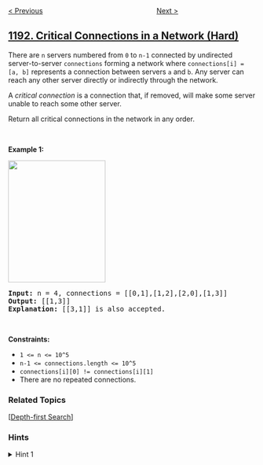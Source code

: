 <!--|This file generated by command(leetcode description); DO NOT EDIT.    |-->
<!--+----------------------------------------------------------------------+-->
<!--|@author    openset <openset.wang@gmail.com>                           |-->
<!--|@link      https://github.com/openset                                 |-->
<!--|@home      https://github.com/openset/leetcode                        |-->
<!--+----------------------------------------------------------------------+-->

[< Previous](https://github.com/openset/leetcode/tree/master/problems/k-concatenation-maximum-sum "K-Concatenation Maximum Sum")
　　　　　　　　　　　　　　　　
[Next >](https://github.com/openset/leetcode/tree/master/problems/monthly-transactions-i "Monthly Transactions I")

## [1192. Critical Connections in a Network (Hard)](https://leetcode.com/problems/critical-connections-in-a-network "查找集群内的「关键连接」")

<p>There are&nbsp;<code>n</code> servers numbered from&nbsp;<code>0</code>&nbsp;to&nbsp;<code>n-1</code> connected by&nbsp;undirected server-to-server <code>connections</code> forming a network where <code>connections[i] = [a, b]</code>&nbsp;represents a connection between servers <code>a</code>&nbsp;and <code>b</code>. Any server can reach any other server directly or indirectly through the network.</p>

<p>A <em>critical connection</em>&nbsp;is a connection that, if removed, will make some server unable to reach some other server.</p>

<p>Return all critical connections in the network in any order.</p>

<p>&nbsp;</p>
<p><strong>Example 1:</strong></p>

<p><strong><img alt="" src="https://assets.leetcode.com/uploads/2019/09/03/1537_ex1_2.png" style="width: 198px; height: 248px;" /></strong></p>

<pre>
<strong>Input:</strong> n = 4, connections = [[0,1],[1,2],[2,0],[1,3]]
<strong>Output:</strong> [[1,3]]
<strong>Explanation:</strong> [[3,1]] is also accepted.
</pre>

<p>&nbsp;</p>
<p><strong>Constraints:</strong></p>

<ul>
	<li><code>1 &lt;= n &lt;= 10^5</code></li>
	<li><code>n-1 &lt;= connections.length &lt;= 10^5</code></li>
	<li><code>connections[i][0] != connections[i][1]</code></li>
	<li>There are no repeated connections.</li>
</ul>

### Related Topics
  [[Depth-first Search](https://github.com/openset/leetcode/tree/master/tag/depth-first-search/README.md)]

### Hints
<details>
<summary>Hint 1</summary>
Use Tarjan's algorithm.
</details>
